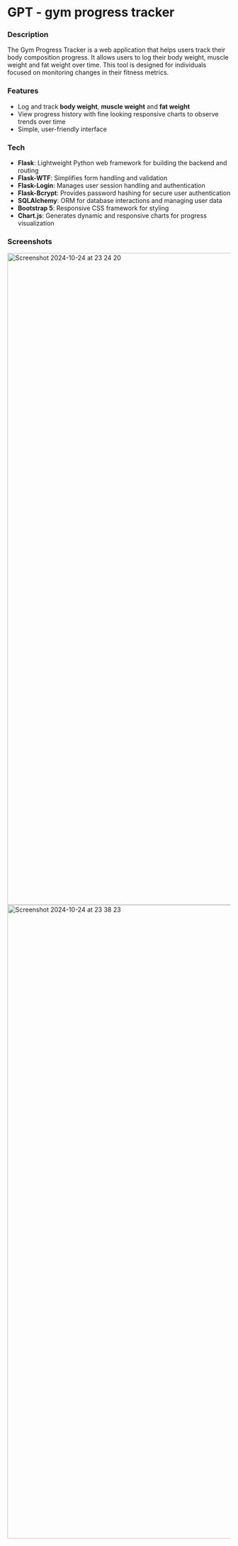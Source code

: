 # GPT - gym progress tracker

### Description
The Gym Progress Tracker is a web application that helps users track their body composition progress. It allows users to log their body weight, muscle weight and fat weight over time. This tool is designed for individuals focused on monitoring changes in their fitness metrics.

### Features
- Log and track **body weight**, **muscle weight** and **fat weight**
- View progress history with fine looking responsive charts to observe trends over time
- Simple, user-friendly interface

### Tech
- **Flask**: Lightweight Python web framework for building the backend and routing
- **Flask-WTF**: Simplifies form handling and validation
- **Flask-Login**: Manages user session handling and authentication
- **Flask-Bcrypt**: Provides password hashing for secure user authentication
- **SQLAlchemy**: ORM for database interactions and managing user data
- **Bootstrap 5**: Responsive CSS framework for styling
- **Chart.js**: Generates dynamic and responsive charts for progress visualization

### Screenshots
<img width="1470" alt="Screenshot 2024-10-24 at 23 24 20" src="https://github.com/user-attachments/assets/3d4626f0-021d-499b-817b-3eb15a895266">

<img width="1429" alt="Screenshot 2024-10-24 at 23 38 23" src="https://github.com/user-attachments/assets/c19018ca-a308-4290-be07-ffbafc4f9c8e">
